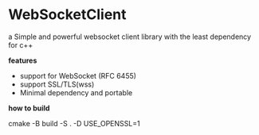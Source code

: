 # WebSocketClient #

a Simple and powerful websocket client library with the least dependency for c++


**features**
   - support for WebSocket (RFC 6455) 
   - support SSL/TLS(wss)  
   - Minimal dependency and portable

**how to build**

cmake -B build -S . -D USE_OPENSSL=1
